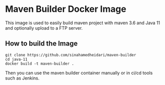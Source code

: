 # Maven Builder Docker Image
This image is used to easily build maven project with maven 3.6 and Java 11 and optionally upload to a FTP server.

## How to build the Image
```
git clone https://github.com/sinahamedheidari/maven-builder
cd java-11
docker build -t maven-builder .
```
Then you can use the maven builder container manually or in ci/cd tools such as Jenkins.
